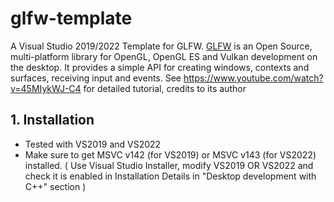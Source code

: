 # glfw-template
A Visual Studio 2019/2022 Template for GLFW.
[GLFW](https://www.glfw.org/) is an Open Source, multi-platform library for OpenGL, OpenGL ES and Vulkan development on the desktop. It provides a simple API for creating windows, contexts and surfaces, receiving input and events.
See https://www.youtube.com/watch?v=45MIykWJ-C4 for detailed tutorial, credits to its author

## 1. Installation 
- Tested with VS2019 and VS2022
- Make sure to get MSVC v142 (for VS2019) or MSVC v143 (for VS2022) installed. ( Use Visual Studio Installer, modify VS2019 OR VS2022 and check it is enabled in Installation Details in "Desktop development with C++" section )
